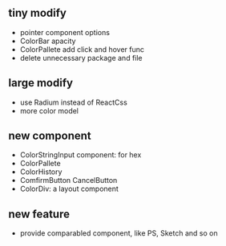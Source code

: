 ## tiny modify

- pointer component options 
- ColorBar apacity
- ColorPallete add click and hover func
- delete unnecessary package and file

## large modify

- use Radium instead of ReactCss
- more color model

## new component

- ColorStringInput component: for hex
- ColorPallete
- ColorHistory
- ComfirmButton CancelButton
- ColorDiv: a layout component

## new feature

- provide comparabled component, like PS, Sketch and so on